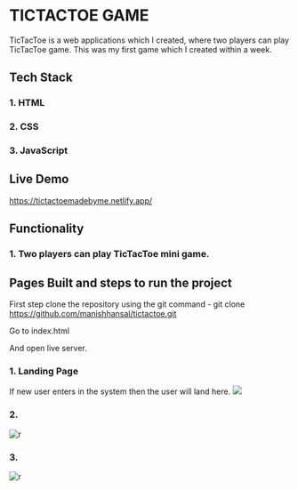 # TICTACTOE GAME

TicTacToe is a web applications which I created, where two players can play TicTacToe game. This was my first game which I created within a week.

## Tech Stack

### 1. HTML
### 2. CSS
### 3. JavaScript

## Live Demo
https://tictactoemadebyme.netlify.app/

## Functionality

### 1. Two players can play TicTacToe mini game.


## Pages Built and steps to run the project

First step clone the repository using the git command - git clone https://github.com/manishhansal/tictactoe.git

Go to index.html

And open live server.

### 1. Landing Page
If new user enters in the system then the user will land here.
<img src="https://i.ibb.co/2M88R3t/Screenshot-1891.png" />

### 2.
![r](https://i.ibb.co/wwsFn2W/Screenshot-1893.png)

### 3.
![r](https://i.ibb.co/9cm2wLD/Screenshot-1894.png)
